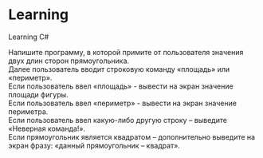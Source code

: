 # Learning
Learning C#

Напишите программу, в которой примите от пользователя значения двух длин сторон прямоугольника.  
Далее пользователь вводит строковую команду «площадь» или «периметр».  
Если пользователь ввел «площадь» - вывести на экран значение площади фигуры.  
Если пользователь ввел «периметр» - вывести на экран значение периметра.  
Если пользователь ввел какую-либо другую строку – выведите «Неверная команда!».  
Если прямоугольник является квадратом – дополнительно выведите на экран фразу: «данный прямоугольник – квадрат».  